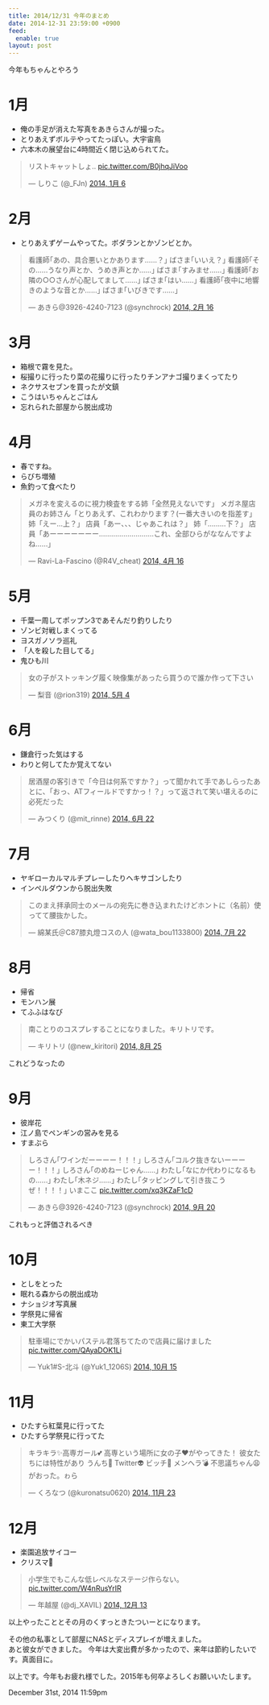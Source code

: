 ```yaml
---
title: 2014/12/31 今年のまとめ
date: 2014-12-31 23:59:00 +0900
feed:
  enable: true
layout: post
---
```

<p>今年もちゃんとやろう</p>    <h1>1月</h1>    <ul>      <li>俺の手足が消えた写真をあきらさんが撮った。</li>      <li>とりあえずボルテやってたっぽい。大宇宙鳥</li>      <li>六本木の展望台に4時間近く閉じ込められてた。</li>    </ul>    <blockquote class="twitter-tweet" lang="ja">      <p>        リストキャットしょ‥        <a href="http://t.co/B0jhqJiVoo" target="_blank">pic.twitter.com/B0jhqJiVoo</a>      </p>      — しりこ (@_FJn)      <a href="https://twitter.com/_FJn/status/420172192370798592" target="_blank">2014, 1月 6</a>    </blockquote>    <script async src="//platform.twitter.com/widgets.js" charset="utf-8"></script>    <h1>2月</h1>    <ul>      <li>とりあえずゲームやってた。ボダランとかゾンビとか。</li>    </ul>    <blockquote class="twitter-tweet" lang="ja">      <p>        看護師｢あの、具合悪いとかあります……？｣ ばさま｢いいえ？｣        看護師｢その……うなり声とか、うめき声とか……｣ ばさま｢すみませ……｣        看護師｢お隣の○○さんが心配してまして……｣ ばさま｢はい……｣        看護師｢夜中に地響きのような音とか……｣ ばさま｢いびきです……｣      </p>      — あきら@3926-4240-7123 (@synchrock)      <a href="https://twitter.com/synchrock/status/434949271524098049" target="_blank">2014, 2月 16</a>    </blockquote>    <script async src="//platform.twitter.com/widgets.js" charset="utf-8"></script>    <h1>3月</h1>    <ul>      <li>箱根で霧を見た。</li>      <li>桜撮りに行ったり菜の花撮りに行ったりチンアナゴ撮りまくってたり</li>      <li>ネクサスセブンを買ったが文鎮</li>      <li>こうはいちゃんとごはん</li>      <li>忘れられた部屋から脱出成功</li>    </ul>    <h1>4月</h1>    <ul>      <li>春ですね。</li>      <li>らびち増殖</li>      <li>魚釣って食べたり</li>    </ul>    <blockquote class="twitter-tweet" lang="ja">      <p>        メガネを変えるのに視力検査をする姉「全然見えないです」        メガネ屋店員のお姉さん「とりあえず、これわかります？(一番大きいのを指差す」        姉「えー…上？」 店員「あー、、、じゃあこれは？」 姉「………下？」        店員「あーーーーーーー………………………これ、全部ひらがななんですよね……」      </p>      — Ravi-La-Fascino (@R4V_cheat)      <a href="https://twitter.com/R4V_cheat/status/456408053227614209" target="_blank">2014, 4月 16</a>    </blockquote>    <script async src="//platform.twitter.com/widgets.js" charset="utf-8"></script>    <h1>5月</h1>    <ul>      <li>千葉一周してポップン3であそんだり釣りしたり</li>      <li>ゾンビ対戦しまくってる</li>      <li>ヨスガノソラ巡礼</li>      <li>「人を殺した目してる」</li>      <li>鬼ひも川</li>    </ul>    <blockquote class="twitter-tweet" lang="ja">      <p>女の子がストッキング履く映像集があったら買うので誰か作って下さい</p>      — 梨音 (@rion319)      <a href="https://twitter.com/rion319/status/462913314570240000" target="_blank">2014, 5月 4</a>    </blockquote>    <script async src="//platform.twitter.com/widgets.js" charset="utf-8"></script>    <h1>6月</h1>    <ul>      <li>鎌倉行った気はする</li>      <li>わりと何してたか覚えてない</li>    </ul>    <blockquote class="twitter-tweet" lang="ja">      <p>        居酒屋の客引きで「今日は何系ですか？」って聞かれて手であしらったあとに、「おっ、ATフィールドですかっ！？」って返されて笑い堪えるのに必死だった      </p>      — みつくり (@mit_rinne)      <a href="https://twitter.com/mit_rinne/status/480666028741894144" target="_blank">2014, 6月 22</a>    </blockquote>    <script async src="//platform.twitter.com/widgets.js" charset="utf-8"></script>    <h1>7月</h1>    <ul>      <li>ヤギローカルマルチプレーしたりヘキサゴンしたり</li>      <li>インペルダウンから脱出失敗</li>    </ul>    <blockquote class="twitter-tweet" lang="ja">      <p>        このまえ拝承同士のメールの宛先に巻き込まれたけどホントに（名前）使ってて腰抜かした。      </p>      — 綿某氏＠C87膝丸燈コスの人 (@wata_bou1133800)      <a href="https://twitter.com/wata_bou1133800/status/491424796983304192" target="_blank">2014, 7月 22</a>    </blockquote>    <script async src="//platform.twitter.com/widgets.js" charset="utf-8"></script>    <h1>8月</h1>    <ul>      <li>帰省</li>      <li>モンハン展</li>      <li>てふふはなび</li>    </ul>    <blockquote class="twitter-tweet" lang="ja">      <p>南ことりのコスプレすることになりました。キリトリです。</p>      — キリトリ (@new_kiritori)      <a href="https://twitter.com/new_kiritori/status/503747076769853442" target="_blank">2014, 8月 25</a>    </blockquote>    <p>      <script async src="//platform.twitter.com/widgets.js" charset="utf-8"></script>      これどうなったの    </p>    <h1>9月</h1>    <ul>      <li>彼岸花</li>      <li>江ノ島でペンギンの営みを見る</li>      <li>すまぶら</li>    </ul>    <blockquote class="twitter-tweet" lang="ja">      <p>        しろさん｢ワインだーーーー！！！｣ しろさん｢コルク抜きないーーーー！！！｣        しろさん｢のめねーじゃん……｣ わたし｢なにか代わりになるもの……｣        わたし｢木ネジ……｣ わたし｢タッピングして引き抜こうぜ！！！！｣ いまここ        <a href="http://t.co/xq3KZaF1cD" target="_blank">pic.twitter.com/xq3KZaF1cD</a>      </p>      — あきら@3926-4240-7123 (@synchrock)      <a href="https://twitter.com/synchrock/status/513281931329277954" target="_blank">2014, 9月 20</a>    </blockquote>    <p>      <script async src="//platform.twitter.com/widgets.js" charset="utf-8"></script>      これもっと評価されるべき    </p>    <h1>10月</h1>    <ul>      <li>としをとった</li>      <li>眠れる森からの脱出成功</li>      <li>ナショジオ写真展</li>      <li>学祭見に帰省</li>      <li>東工大学祭</li>    </ul>    <blockquote class="twitter-tweet" lang="ja">      <p>        駐車場にでかいパステル君落ちてたので店員に届けました        <a href="http://t.co/QAyaDOK1Li" target="_blank">pic.twitter.com/QAyaDOK1Li</a>      </p>      — Yuk1#S-北斗 (@Yuk1_1206S)      <a href="https://twitter.com/Yuk1_1206S/status/522401688565456897" target="_blank">2014, 10月 15</a>    </blockquote>    <script async src="//platform.twitter.com/widgets.js" charset="utf-8"></script>    <h1>11月</h1>    <ul>      <li>ひたすら紅葉見に行ってた</li>      <li>ひたすら学祭見に行ってた</li>    </ul>    <blockquote class="twitter-tweet" lang="ja">      <p>        キラキラ✨高専ガール💕 高専という場所に女の子♥がやってきた！        彼女たちには特性があり うんち💩 Twitter👽 ビッチ💋 メンヘラ💣        不思議ちゃん😩 がおった。ゎら      </p>      — くろなつ (@kuronatsu0620)      <a href="https://twitter.com/kuronatsu0620/status/536432090271580161" target="_blank">2014, 11月 23</a>    </blockquote>    <script async src="//platform.twitter.com/widgets.js" charset="utf-8"></script>    <h1>12月</h1>    <ul>      <li>楽園追放サイコー</li>      <li>クリスマ🍣</li>    </ul>    <blockquote class="twitter-tweet" lang="ja">      <p>        小学生でもこんな低レベルなステージ作らない。        <a href="http://t.co/W4nRusYrIR" target="_blank">pic.twitter.com/W4nRusYrIR</a>      </p>      — 年越屋 (@dj_XAVIL)      <a href="https://twitter.com/dj_XAVIL/status/543719170248945664" target="_blank">2014, 12月 13</a>    </blockquote>    <script async src="//platform.twitter.com/widgets.js" charset="utf-8"></script>    <p>以上やったこととその月のくすっときたついーとになります。</p>    <p>      その他の私事として部屋にNASとディスプレイが増えました。<br>      あと彼女ができました。      今年は大変出費が多かったので、来年は節約したいです。真面目に。    </p>    <p>      以上です。今年もお疲れ様でした。2015年も何卒よろしくお願いいたします。    </p>    <div id="footer">      <span id="timestamp"> December 31st, 2014 11:59pm </span>    </div>
